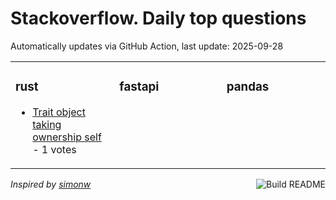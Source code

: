 # Stackoverflow. Daily top questions 

Automatically updates via GitHub Action, last update: <!-- date starts -->2025-09-28<!-- date ends -->


<table><tr><td valign="top" width="33%">

### rust
<!-- rust starts -->
* [Trait object taking ownership self](https://stackoverflow.com/questions/79777031/trait-object-taking-ownership-self) - 1 votes
<!-- rust ends -->
</td><td valign="top" width="34%">


### fastapi
<!-- fastapi starts -->

<!-- fastapi ends -->
</td><td valign="top" width="34%">


### pandas
<!-- pandas starts -->

<!-- pandas ends -->
</td></tr></table>

<a href="https://github.com/hp0404/hp0404/actions"><img src="https://github.com/hp0404/hp0404/workflows/Build%20README/badge.svg" align="right" alt="Build README"></a> <p>*Inspired by  [simonw](https://github.com/simonw/simonw)*</p>
